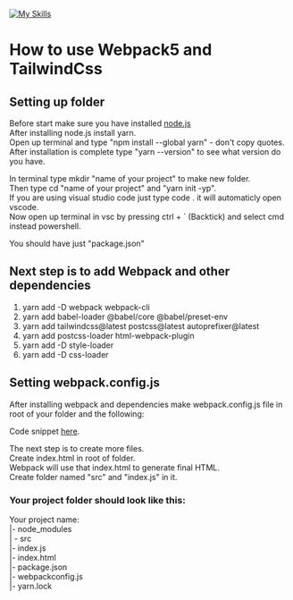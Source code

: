 [![My Skills](https://skillicons.dev/icons?i=webpack,tailwind)](https://skillicons.dev)
<h1>How to use Webpack5 and TailwindCss</h1>   

<h2>Setting up folder</h2>
<p>Before start make sure you have installed <a href="https://nodejs.org/en">node.js</a><br>
After installing node.js install yarn.<br>
Open up terminal and type "npm install --global yarn" - don't copy quotes. <br>
After installation is complete type "yarn --version" to see what version do you have.</p>

<p>In terminal type mkdir "name of your project" to make new folder.<br>
Then type cd "name of your project" and "yarn init -yp".<br>
If you are using visual studio code just type code . it will automaticly open vscode.<br>
Now open up terminal in vsc by pressing ctrl + ` (Backtick) and select cmd instead powershell.</p>

<p>You should have just "package.json"</p>

<h2>Next step is to add Webpack and other dependencies</h2>
<ol>
  <li>yarn add -D webpack webpack-cli</li>
  <li>yarn add babel-loader @babel/core @babel/preset-env</li>
  <li>yarn add tailwindcss@latest postcss@latest autoprefixer@latest</li>
  <li>yarn add postcss-loader html-webpack-plugin</li>
  <li>yarn add -D style-loader</li>
  <li>yarn add -D css-loader</li>
</ol>

<h2>Setting webpack.config.js</h2>
<p>After installing webpack and dependencies make webpack.config.js file in root of your folder and the following:</p>
<p>Code snippet <a href="https://gist.github.com/adnancodes29/8aa7374f0f1d28a2dccaee30503978a5">here</a>.</p>

<p>The next step is to create more files.<br>
Create index.html in root of folder.<br>
Webpack will use that index.html to generate final HTML.<br>
Create folder named "src" and "index.js" in it.<br></p>

<h3>Your project folder should look like this:</h3>

<p>Your project name: <br>
|- node_modules <br>
| - src <br>
  |- index.js <br>
|- index.html <br>
|- package.json <br>
|- webpackconfig.js <br>
|- yarn.lock <br>
</p>
